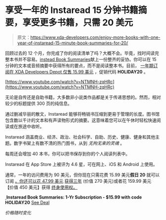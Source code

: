# 享受一年的 Instaread 15 分钟书籍摘要，享受更多书籍，只需 20 美元

> 原文：<https://www.xda-developers.com/enjoy-more-books-with-one-year-of-instaread-15-minute-book-summaries-for-20/>

回顾过去的 12 个月，你完成了你的阅读清单了吗？大概不会。毕竟，找时间读完整本书并不容易。[instead Book Summaries](https://depot.xda-developers.com/sales/instaread-1-year-subscription-2?utm_source=xda-developers.com&utm_medium=referral&utm_campaign=instaread-1-year-subscription-2&utm_term=scsf-459428&utm_content=a0x1P000004YrpLQAS&scsonar=1)献上一份整齐的妥协。你可以在 15 分钟的文本或音频摘要中获得所有的要点，而不是阅读整本书。目前， [一年期订阅在 XDA Developers Depot 仅售 15.99 美元](https://depot.xda-developers.com/sales/instaread-1-year-subscription-2?utm_source=xda-developers.com&utm_medium=referral&utm_campaign=instaread-1-year-subscription-2&utm_term=scsf-459428&utm_content=a0x1P000004YrpLQAS&scsonar=1) ，促销代码 **HOLIDAY20** 。

[https://www.youtube.com/watch?v=NTMNH-zqHRc](https://www.youtube.com/watch?v=NTMNH-zqHRc)

无论是自传还是自助书籍，大多数非小说类作品都是关于传递思想的。然而，相对较少的标题提供 300 页的纯信息。

通过删减华丽的散文，Instaread 能够将畅销书压缩到更易于管理的长度。图书馆包含数以千计的文本和有声读物形式的摘要。这意味着您可以在午休时轻松快速阅读或在旅途中收听。

Instaread 涵盖商业、经济、政治、社会科学、自助、历史、健康、健身和其他主题。数字书架上有数不清的热门图书，从到 *无拘无束的灵魂* 。

每周还会增加 40 本书，你可以把书保存到你的个人阅读列表中。

Instaread 在 App Store 上被评为 4.6 星，可在网上、iOS 和 Android 上使用。

通常，一年的访问费用为 90 美元，但你现在只需花费 15.99 美元**假日 20** 就可以订阅 [。你还可以花 47.99 美元](https://depot.xda-developers.com/sales/instaread-1-year-subscription-2?utm_source=xda-developers.com&utm_medium=referral&utm_campaign=instaread-1-year-subscription-2&utm_term=scsf-459428&utm_content=a0x1P000004YrpLQAS&scsonar=1) [获得三年](https://depot.xda-developers.com/sales/instaread-3-year-subscription-2?utm_source=xda-developers.com&utm_medium=referral&utm_campaign=instaread-3-year-subscription-2&utm_term=scsf-464407&utm_content=a0x1P000004YrpLQAS&scsonar=1) (价值 270 美元)或者花 159.99 美元 【价值 450 美元】获得 [终身使用权。](https://depot.xda-developers.com/sales/instaread-lifetime-subscription-2?utm_source=xda-developers.com&utm_medium=referral&utm_campaign=instaread-lifetime-subscription-2&utm_term=scsf-464408&utm_content=a0x1P000004YrpLQAS&scsonar=1)

[ ](https://depot.xda-developers.com/sales/instaread-1-year-subscription-2?utm_source=xda-developers.com&utm_medium=referral-cta&utm_campaign=instaread-1-year-subscription-2&utm_term=scsf-459428&utm_content=a0x1P000004YrpLQAS&scsonar=1)**Instaread Book Summaries: 1-Yr Subscription - $15.99 with code HOLIDAY20** [See Deal](https://depot.xda-developers.com/sales/instaread-1-year-subscription-2?utm_source=xda-developers.com&utm_medium=referral-cta&utm_campaign=instaread-1-year-subscription-2&utm_term=scsf-459428&utm_content=a0x1P000004YrpLQAS&scsonar=1)

*价格随时变化*